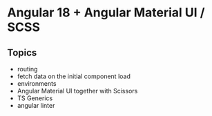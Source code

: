 # Angular 18 + Angular Material UI / SCSS

## Topics

- routing
- fetch data on the initial component load
- environments
- Angular Material UI together with Scissors
- TS Generics
- angular linter
